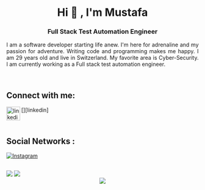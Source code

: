 

<h1 align="center">Hi 👋 , I'm Mustafa</h1>

<h3 align="center">Full Stack Test Automation Engineer</h3>

<p align="justify">I am a software developer starting life anew. I'm here for adrenaline and my passion for adventure. Writing code and programming makes me happy. I am 29 years old and live in Switzerland. My favorite area is Cyber-Security. I am currently working as a Full stack test automation engineer.</p>




<br>


## Connect with me:

[<img align="left" alt="linkedin | LinkedIn" width="36px" src="https://raw.githubusercontent.com/peterthehan/peterthehan/master/assets/linkedin.svg" />][linkedin]

<br>
  
## Social Networks :
  [![Instagram][3.2]][3]

[3.2]: https://s4.uupload.ir/files/instagram_6djz.png


[3]: https://www.instagram.com/mstfyildiz.45
  
##






<img src="https://github-readme-stats.vercel.app/api?username=Msxlab&theme=radical">
<img src="https://github-readme-stats.vercel.app/api/top-langs/?username=Msxlab&layout=compact&langs_count-16&theme=dracula"/>
 
 <div align="center">
  <img src="https://komarev.com/ghpvc/?username=Msxlab&&style=flat-square" align="center" />
</div> 




